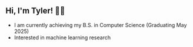 ## Hi, I'm Tyler! 🧚‍♀️

- I am currently achieving my B.S. in Computer Science (Graduating May 2025)
- Interested in machine learning research
